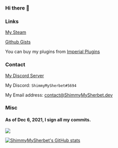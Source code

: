 ### Hi there 👋

### Links
 [My Steam](https://steamcommunity.com/id/ShimmyMySherbet/)
 
 [Github Gists](https://gist.github.com/ShimmyMySherbet)

 You can buy my plugins from [Imperial Plugins](https://imperialplugins.com/Merchant/ShimmyMySherbet)
 
 ### Contact
 
 [My Discord Server](https://discord.shimmymysherbet.com/)
 
 My Discord: `ShimmyMySherbet#5694`
 
 My Email address: contact@ShimmyMySherbet.dev
 
 ### Misc
 
  #### As of Dec 6, 2021, I sign all my commits.
 
 <img src="https://komarev.com/ghpvc/?username=ShimmyMySherbet&color=blueviolet">

 
 [![ShimmyMySherbet's GitHub stats](https://github-readme-stats.vercel.app/api?username=ShimmyMySherbet)](https://github.com/anuraghazra/github-readme-stats)




<!--
**ShimmyMySherbet/ShimmyMySherbet** is a ✨ _special_ ✨ repository because its `README.md` (this file) appears on your GitHub profile.

Here are some ideas to get you started:

- 🔭 I’m currently working on ...
- 🌱 I’m currently learning ...
- 👯 I’m looking to collaborate on ...
- 🤔 I’m looking for help with ...
- 💬 Ask me about ...
- 📫 How to reach me: ...
- 😄 Pronouns: ...
- ⚡ Fun fact: ...
-->
